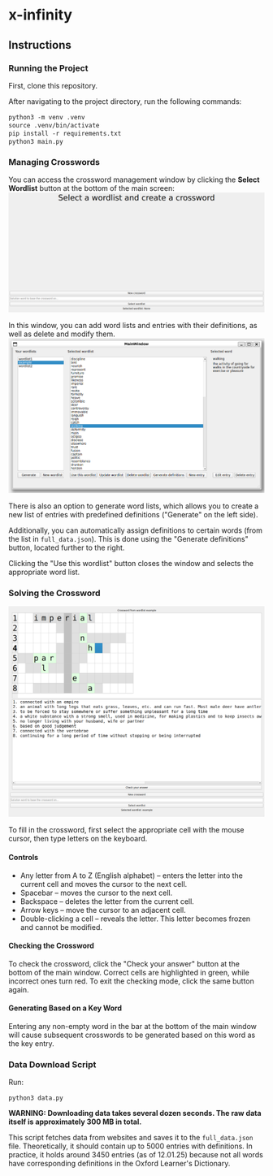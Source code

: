 # x-infinity

## Instructions

### Running the Project
First, clone this repository.

After navigating to the project directory, run the following commands:
```
python3 -m venv .venv
source .venv/bin/activate
pip install -r requirements.txt
python3 main.py
```

### Managing Crosswords
You can access the crossword management window by clicking the **Select Wordlist** button at the bottom of the main screen:  
![select button](assets/select_button.png)

In this window, you can add word lists and entries with their definitions, as well as delete and modify them.  
![wordlist window](assets/wordlist_window.png)

There is also an option to generate word lists, which allows you to create a new list of entries with predefined definitions ("Generate" on the left side).

Additionally, you can automatically assign definitions to certain words (from the list in `full_data.json`). This is done using the "Generate definitions" button, located further to the right.

Clicking the "Use this wordlist" button closes the window and selects the appropriate word list.

### Solving the Crossword  
![crossword](assets/crossword.png)

To fill in the crossword, first select the appropriate cell with the mouse cursor, then type letters on the keyboard.

#### Controls
- Any letter from A to Z (English alphabet) – enters the letter into the current cell and moves the cursor to the next cell.
- Spacebar – moves the cursor to the next cell.
- Backspace – deletes the letter from the current cell.
- Arrow keys – move the cursor to an adjacent cell.
- Double-clicking a cell – reveals the letter. This letter becomes frozen and cannot be modified.

#### Checking the Crossword
To check the crossword, click the "Check your answer" button at the bottom of the main window. Correct cells are highlighted in green, while incorrect ones turn red. To exit the checking mode, click the same button again.

#### Generating Based on a Key Word
Entering any non-empty word in the bar at the bottom of the main window will cause subsequent crosswords to be generated based on this word as the key entry.

### Data Download Script
Run:
```
python3 data.py
```

**WARNING: Downloading data takes several dozen seconds. The raw data itself is approximately 300 MB in total.**

This script fetches data from websites and saves it to the `full_data.json` file. Theoretically, it should contain up to 5000 entries with definitions. In practice, it holds around 3450 entries (as of 12.01.25) because not all words have corresponding definitions in the Oxford Learner's Dictionary.

